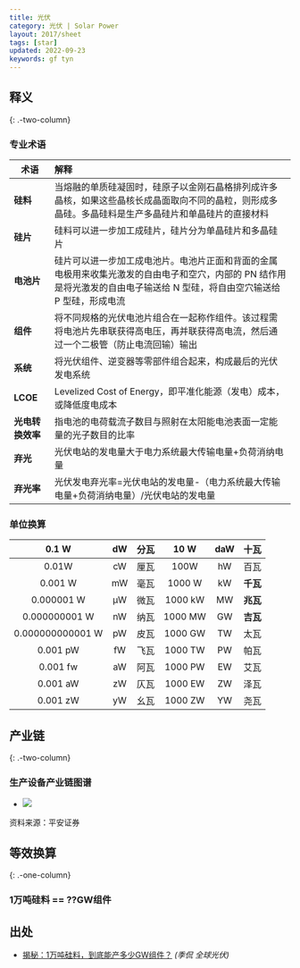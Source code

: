 ```yaml
---
title: 光伏
category: 光伏 | Solar Power
layout: 2017/sheet
tags: [star]
updated: 2022-09-23
keywords: gf tyn
---
```


## 释义
{: .-two-column}

### 专业术语
| 术语                      | 解释                                                                                                 |
| ------------------------ | :---------------------------------------------------------------------------------------------------- |
| **硅料**                 |当熔融的单质硅凝固时，硅原子以金刚石晶格排列成许多晶核，如果这些晶核长成晶面取向不同的晶粒，则形成多晶硅。多晶硅料是生产多晶硅片和单晶硅片的直接材料|
|**硅片**                  |硅料可以进一步加工成硅片，硅片分为单晶硅片和多晶硅片|
|**电池片**               |硅片可以进一步加工成电池片。电池片正面和背面的金属电极用来收集光激发的自由电子和空穴，内部的 PN 结作用是将光激发的自由电子输送给 N 型硅，将自由空穴输送给 P 型硅，形成电流|
|**组件**                  |将不同规格的光伏电池片组合在一起称作组件。该过程需将电池片先串联获得高电压，再并联获得高电流，然后通过一个二极管（防止电流回输）输出|
|**系统**                  |将光伏组件、逆变器等零部件组合起来，构成最后的光伏发电系统|
|**LCOE**                  |Levelized Cost of Energy，即平准化能源（发电）成本，或降低度电成本|
|**光电转换效率**           |指电池的电荷载流子数目与照射在太阳能电池表面一定能量的光子数目的比率|
|**弃光**                  |光伏电站的发电量大于电力系统最大传输电量+负荷消纳电量|
|**弃光率**                |光伏发电弃光率=光伏电站的发电量-（电力系统最大传输电量+负荷消纳电量）/光伏电站的发电量|

### 单位换算
0.1 W|dW|分瓦|10 W|daW|十瓦
:-----:|:-----:|:-----:|:-----:|:-----:|:-----:
0.01W|cW|厘瓦|100W|hW|百瓦
0.001 W|mW|毫瓦|1000 W|kW|**千瓦**
0.000001 W|μW|微瓦|1000 kW|MW|**兆瓦**
0.000000001 W|nW|纳瓦|1000 MW|GW|**吉瓦**
0.000000000001 W|pW|皮瓦|1000 GW|TW|太瓦
0.001 pW|fW|飞瓦|1000 TW|PW|帕瓦
0.001 fw|aW|阿瓦|1000 PW|EW|艾瓦
0.001 aW|zW|仄瓦|1000 EW|ZW|泽瓦
0.001 zW|yW|幺瓦|1000 ZW|YW|尧瓦

## 产业链
{: .-two-column}

### 生产设备产业链图谱
- ![](https://img.f10.org/imgs/2020/12/b0f3a19375821057.png)

资料来源：平安证券

## 等效换算
{: .-one-column}

### 1万吨硅料 == ??GW组件






出处
--------
* [揭秘：1万吨硅料，到底能产多少GW组件？](https://mp.weixin.qq.com/s/hrV4oM3A9uGXmDdcKekiFA) _(季侃 全球光伏)_

